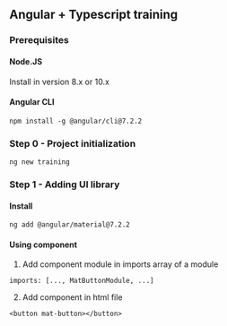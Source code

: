 ## Angular + Typescript training

### Prerequisites
#### Node.JS
Install in version 8.x or 10.x
#### Angular CLI
```
npm install -g @angular/cli@7.2.2
```

### Step 0 - Project initialization
```
ng new training
```
### Step 1 - Adding UI library
#### Install
```
ng add @angular/material@7.2.2
```
#### Using component
1. Add component module in imports array of a module
``` 
imports: [..., MatButtonModule, ...] 
```
2. Add component in html file
``` 
<button mat-button></button> 
```
